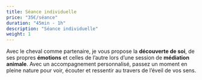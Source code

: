 ```yaml
---
title: Séance individuelle
price: "35€/séance"
duration: "45min - 1h"
description: "Séance individuelle"
weight: 1
---
```


Avec le cheval comme partenaire, je vous propose la **découverte de soi**, de ses propres **émotions** et celles de l’autre lors
d’une session de **médiation animale**. Avec un accompagnement personnalisé, passez un moment en pleine nature pour voir,
écouter et ressentir au travers de l’éveil de vos sens.

<!--more-->
